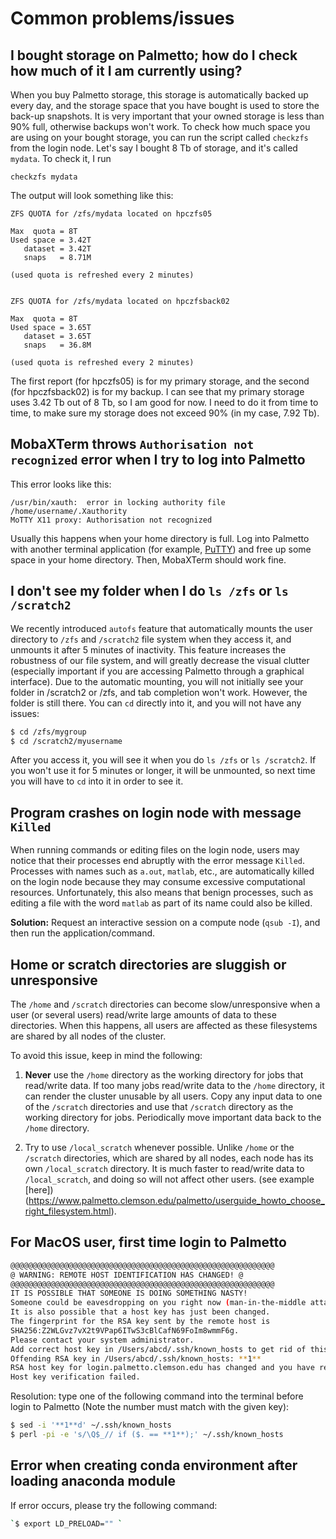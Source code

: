 # Common problems/issues

## I bought storage on Palmetto; how do I check how much of it I am currently using?

When you buy Palmetto storage, this storage is automatically backed up every day, and the storage space that you have bought is used to store the back-up snapshots. It is very important that your owned storage is less than 90% full, otherwise backups won't work. To check how much space you are using on your bought storage, you can run the script called `checkzfs` from the login node. Let's say I bought 8 Tb of storage, and it's called `mydata`. To check it, I run

~~~
checkzfs mydata
~~~

The output will look something like this:

~~~
ZFS QUOTA for /zfs/mydata located on hpczfs05

Max  quota = 8T
Used space = 3.42T
   dataset = 3.42T
   snaps   = 8.71M

(used quota is refreshed every 2 minutes)


ZFS QUOTA for /zfs/mydata located on hpczfsback02

Max  quota = 8T
Used space = 3.65T
   dataset = 3.65T
   snaps   = 36.8M

(used quota is refreshed every 2 minutes)
~~~

The first report (for hpczfs05) is for my primary storage, and the second (for hpczfsback02) is for my backup. I can see that my primary storage uses 3.42 Tb out of 8 Tb, so I am good for now. I need to do it from time to time, to make sure my storage does not exceed 90% (in my case, 7.92 Tb).

## MobaXTerm throws `Authorisation not recognized` error when I try to log into Palmetto

This error looks like this:

~~~
/usr/bin/xauth:  error in locking authority file /home/username/.Xauthority
MoTTY X11 proxy: Authorisation not recognized
~~~

Usually this happens when your home directory is full. Log into Palmetto with another terminal application (for example, [PuTTY](https://www.chiark.greenend.org.uk/~sgtatham/putty/)) and free up some space in your home directory. Then, MobaXTerm should work fine.

## I don't see my folder when I do `ls /zfs` or `ls /scratch2`
We recently introduced `autofs` feature that automatically mounts the user directory to `/zfs` and `/scratch2` file system when they access it, and unmounts it after 5 minutes of inactivity. This feature increases the robustness of our file system, and will greatly decrease the visual clutter (especially important if you are accessing Palmetto through a graphical interface). Due to the automatic mounting, you will not initially see your folder in /scratch2 or /zfs, and tab completion won't work. However, the folder is still there. You can `cd` directly into it, and you will not have any issues:

```bash
$ cd /zfs/mygroup
$ cd /scratch2/myusername
```

After you access it, you will see it when you do `ls /zfs` or `ls /scratch2`. If you won't use it for 5 minutes or longer, it will be unmounted, so next time you will have to `cd` into it in order to see it. 

## Program crashes on login node with message `Killed`

When running commands or editing files on the login node, users may
notice that their processes end abruptly with the error message `Killed`.
Processes with names such as `a.out`, `matlab`, etc.,
are automatically killed on the login node because they may consume
excessive computational resources. Unfortunately, this also means that
benign processes, such as editing a file with the word `matlab` as part
of its name could also be killed.

**Solution:** Request an interactive session on a compute node (`qsub -I`),
and then run the application/command.

## Home or scratch directories are sluggish or unresponsive

The `/home` and `/scratch` directories can become slow/unresponsive
when a user (or several users) read/write large amounts of data to
these directories. When this happens, all users are affected as these
filesystems are shared by all nodes of the cluster.

To avoid this issue, keep in mind the following:

1.  **Never** use the `/home` directory as the working directory for
jobs that read/write data. If too many jobs read/write data to the `/home`
directory, it can render the cluster unusable by all users.
Copy any input data to one of the `/scratch` directories and use
that `/scratch` directory as the working directory for jobs.
Periodically move important data back to the `/home` directory.

2.  Try to use `/local_scratch` whenever possible. Unlike `/home`
or the `/scratch` directories, which are shared by all nodes, each
node has its own `/local_scratch` directory. It is much faster to read/write
data to `/local_scratch`, and doing so will not affect other users.
(see example [here])(https://www.palmetto.clemson.edu/palmetto/userguide_howto_choose_right_filesystem.html).

## For MacOS user, first time login to Palmetto

```bash
@@@@@@@@@@@@@@@@@@@@@@@@@@@@@@@@@@@@@@@@@@@@@@@@@@@@@@@@@@@
@ WARNING: REMOTE HOST IDENTIFICATION HAS CHANGED! @
@@@@@@@@@@@@@@@@@@@@@@@@@@@@@@@@@@@@@@@@@@@@@@@@@@@@@@@@@@@
IT IS POSSIBLE THAT SOMEONE IS DOING SOMETHING NASTY!
Someone could be eavesdropping on you right now (man-in-the-middle attack)!
It is also possible that a host key has just been changed.
The fingerprint for the RSA key sent by the remote host is
SHA256:Z2WLGvz7vX2t9VPap6ITwS3cBlCafN69FoIm8wmmF6g.
Please contact your system administrator.
Add correct host key in /Users/abcd/.ssh/known_hosts to get rid of this message.
Offending RSA key in /Users/abcd/.ssh/known_hosts: **1**
RSA host key for login.palmetto.clemson.edu has changed and you have requested strict checking.
Host key verification failed.
```

Resolution: type one of the following command into the terminal before login to Palmetto (Note the number must match with the given key):

```bash
$ sed -i '**1**d' ~/.ssh/known_hosts
$ perl -pi -e 's/\Q$_// if ($. == **1**);' ~/.ssh/known_hosts
```

## Error when creating conda environment after loading anaconda module
If error occurs, please try the following command:

```bash
`$ export LD_PRELOAD="" `
```
